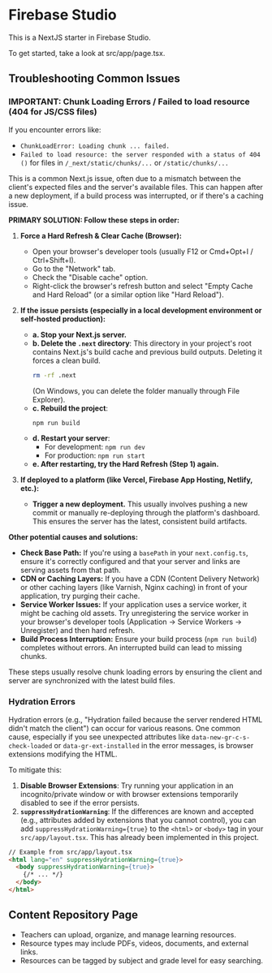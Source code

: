 # Firebase Studio

This is a NextJS starter in Firebase Studio.

To get started, take a look at src/app/page.tsx.

## Troubleshooting Common Issues

### **IMPORTANT: Chunk Loading Errors / Failed to load resource (404 for JS/CSS files)**

If you encounter errors like:
- `ChunkLoadError: Loading chunk ... failed.`
- `Failed to load resource: the server responded with a status of 404 ()` for files in `/_next/static/chunks/...` or `/static/chunks/...`

This is a common Next.js issue, often due to a mismatch between the client's expected files and the server's available files. This can happen after a new deployment, if a build process was interrupted, or if there's a caching issue.

**PRIMARY SOLUTION: Follow these steps in order:**

1.  **Force a Hard Refresh & Clear Cache (Browser):**
    *   Open your browser's developer tools (usually F12 or Cmd+Opt+I / Ctrl+Shift+I).
    *   Go to the "Network" tab.
    *   Check the "Disable cache" option.
    *   Right-click the browser's refresh button and select "Empty Cache and Hard Reload" (or a similar option like "Hard Reload").

2.  **If the issue persists (especially in a local development environment or self-hosted production):**
    *   **a. Stop your Next.js server.**
    *   **b. Delete the `.next` directory**: This directory in your project's root contains Next.js's build cache and previous build outputs. Deleting it forces a clean build.
        ```bash
        rm -rf .next
        ```
        (On Windows, you can delete the folder manually through File Explorer).
    *   **c. Rebuild the project**:
        ```bash
        npm run build
        ```
    *   **d. Restart your server**:
        *   For development: `npm run dev`
        *   For production: `npm run start`
    *   **e. After restarting, try the Hard Refresh (Step 1) again.**

3.  **If deployed to a platform (like Vercel, Firebase App Hosting, Netlify, etc.):**
    *   **Trigger a new deployment.** This usually involves pushing a new commit or manually re-deploying through the platform's dashboard. This ensures the server has the latest, consistent build artifacts.

**Other potential causes and solutions:**

*   **Check Base Path:** If you're using a `basePath` in your `next.config.ts`, ensure it's correctly configured and that your server and links are serving assets from that path.
*   **CDN or Caching Layers:** If you have a CDN (Content Delivery Network) or other caching layers (like Varnish, Nginx caching) in front of your application, try purging their cache.
*   **Service Worker Issues:** If your application uses a service worker, it might be caching old assets. Try unregistering the service worker in your browser's developer tools (Application -> Service Workers -> Unregister) and then hard refresh.
*   **Build Process Interruption:** Ensure your build process (`npm run build`) completes without errors. An interrupted build can lead to missing chunks.

These steps usually resolve chunk loading errors by ensuring the client and server are synchronized with the latest build files.

### Hydration Errors

Hydration errors (e.g., "Hydration failed because the server rendered HTML didn't match the client") can occur for various reasons. One common cause, especially if you see unexpected attributes like `data-new-gr-c-s-check-loaded` or `data-gr-ext-installed` in the error messages, is browser extensions modifying the HTML.

To mitigate this:
1.  **Disable Browser Extensions**: Try running your application in an incognito/private window or with browser extensions temporarily disabled to see if the error persists.
2.  **`suppressHydrationWarning`**: If the differences are known and accepted (e.g., attributes added by extensions that you cannot control), you can add `suppressHydrationWarning={true}` to the `<html>` or `<body>` tag in your `src/app/layout.tsx`. This has already been implemented in this project.

```html
// Example from src/app/layout.tsx
<html lang="en" suppressHydrationWarning={true}>
  <body suppressHydrationWarning={true}>
    {/* ... */}
  </body>
</html>
```

## Content Repository Page
- Teachers can upload, organize, and manage learning resources.
- Resource types may include PDFs, videos, documents, and external links.
- Resources can be tagged by subject and grade level for easy searching.

